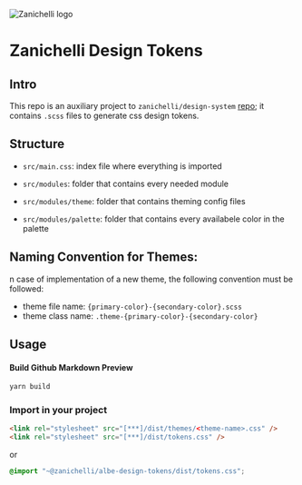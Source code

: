 ![Zanichelli logo](https://www.zanichelli.it/static/zanichelli/templates/zanichelli/_template_style/images/logo-print.png)

# Zanichelli Design Tokens

## Intro
This repo is an auxiliary project to `zanichelli/design-system` [repo](https://github.com/ZanichelliEditore/design-system); it contains `.scss` files to generate css design tokens.

## Structure

- `src/main.css`:
  index file where everything is imported

- `src/modules`:
  folder that contains every needed module

- `src/modules/theme`:
  folder that contains theming config files

- `src/modules/palette`:
  folder that contains every availabele color in the palette

## Naming Convention for Themes:

n case of implementation of a new theme, the following convention must be followed: 
- theme file name:  `{primary-color}-{secondary-color}.scss`
- theme class name: `.theme-{primary-color}-{secondary-color}`

## Usage

#### Build Github Markdown Preview

```bash
yarn build
```

### Import in your project
```html
<link rel="stylesheet" src="[***]/dist/themes/<theme-name>.css" />
<link rel="stylesheet" src="[***]/dist/tokens.css" />
```

or
```css
@import "~@zanichelli/albe-design-tokens/dist/tokens.css";
```
